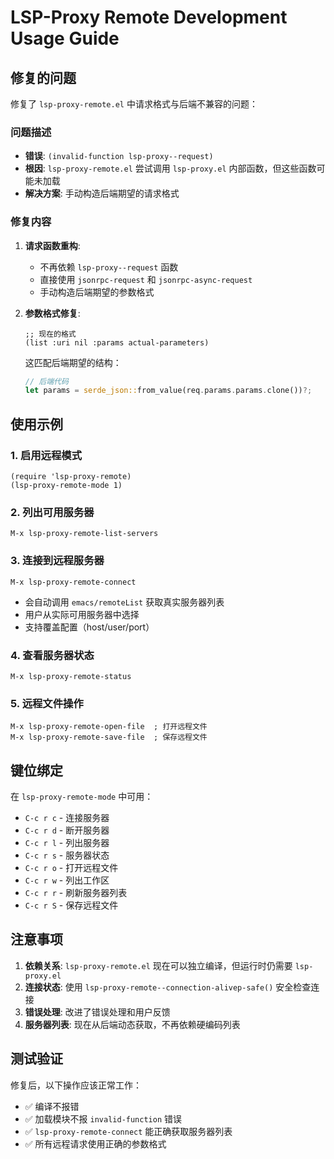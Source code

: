 # LSP-Proxy Remote Development Usage Guide

## 修复的问题

修复了 `lsp-proxy-remote.el` 中请求格式与后端不兼容的问题：

### 问题描述
- **错误**: `(invalid-function lsp-proxy--request)`
- **根因**: `lsp-proxy-remote.el` 尝试调用 `lsp-proxy.el` 内部函数，但这些函数可能未加载
- **解决方案**: 手动构造后端期望的请求格式

### 修复内容

1. **请求函数重构**:
   - 不再依赖 `lsp-proxy--request` 函数
   - 直接使用 `jsonrpc-request` 和 `jsonrpc-async-request`
   - 手动构造后端期望的参数格式

2. **参数格式修复**:
   ```elisp
   ;; 现在的格式
   (list :uri nil :params actual-parameters)
   ```
   这匹配后端期望的结构：
   ```rust
   // 后端代码
   let params = serde_json::from_value(req.params.params.clone())?;
   ```

## 使用示例

### 1. 启用远程模式
```elisp
(require 'lsp-proxy-remote)
(lsp-proxy-remote-mode 1)
```

### 2. 列出可用服务器
```elisp
M-x lsp-proxy-remote-list-servers
```

### 3. 连接到远程服务器
```elisp
M-x lsp-proxy-remote-connect
```
- 会自动调用 `emacs/remoteList` 获取真实服务器列表
- 用户从实际可用服务器中选择
- 支持覆盖配置（host/user/port）

### 4. 查看服务器状态
```elisp
M-x lsp-proxy-remote-status
```

### 5. 远程文件操作
```elisp
M-x lsp-proxy-remote-open-file  ; 打开远程文件
M-x lsp-proxy-remote-save-file  ; 保存远程文件
```

## 键位绑定
在 `lsp-proxy-remote-mode` 中可用：

- `C-c r c` - 连接服务器
- `C-c r d` - 断开服务器  
- `C-c r l` - 列出服务器
- `C-c r s` - 服务器状态
- `C-c r o` - 打开远程文件
- `C-c r w` - 列出工作区
- `C-c r r` - 刷新服务器列表
- `C-c r S` - 保存远程文件

## 注意事项

1. **依赖关系**: `lsp-proxy-remote.el` 现在可以独立编译，但运行时仍需要 `lsp-proxy.el`
2. **连接状态**: 使用 `lsp-proxy-remote--connection-alivep-safe()` 安全检查连接
3. **错误处理**: 改进了错误处理和用户反馈
4. **服务器列表**: 现在从后端动态获取，不再依赖硬编码列表

## 测试验证

修复后，以下操作应该正常工作：
- ✅ 编译不报错
- ✅ 加载模块不报 `invalid-function` 错误  
- ✅ `lsp-proxy-remote-connect` 能正确获取服务器列表
- ✅ 所有远程请求使用正确的参数格式